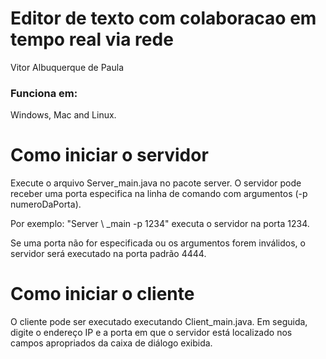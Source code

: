 Editor de texto com colaboracao em tempo real via rede
==================

Vitor Albuquerque de Paula

### Funciona em:
Windows, Mac and Linux.

# Como iniciar o servidor

Execute o arquivo Server_main.java no pacote server.
O servidor pode receber uma porta especifica na linha de comando com argumentos (-p numeroDaPorta).

Por exemplo: "Server \ _main -p 1234" executa o servidor na porta 1234.

Se uma porta não for especificada ou os argumentos forem inválidos, o servidor será executado na porta padrão 4444.

# Como iniciar o cliente
O cliente pode ser executado executando Client_main.java. Em seguida, digite o endereço IP e a porta em que o servidor está localizado nos campos apropriados da caixa de diálogo exibida.

 

